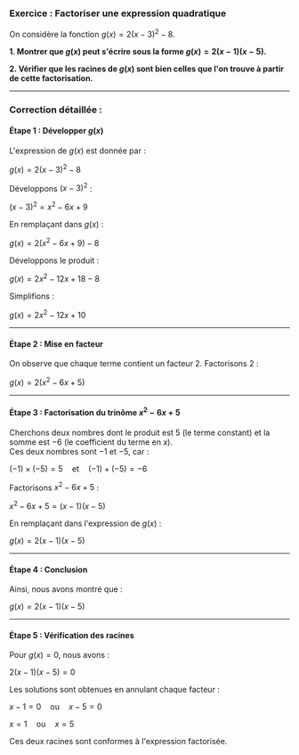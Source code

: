 ### Exercice : Factoriser une expression quadratique  

On considère la fonction $g(x) = 2(x-3)^2 - 8$.  

**1. Montrer que $g(x)$ peut s'écrire sous la forme $g(x) = 2(x-1)(x-5)$.**  

**2. Vérifier que les racines de $g(x)$ sont bien celles que l'on trouve à partir de cette factorisation.**

---

### Correction détaillée :

#### Étape 1 : Développer $g(x)$  
L'expression de $g(x)$ est donnée par :  

$g(x) = 2(x-3)^2 - 8$  

Développons $(x-3)^2$ :  

$(x-3)^2 = x^2 - 6x + 9$  

En remplaçant dans $g(x)$ :  

$g(x) = 2(x^2 - 6x + 9) - 8$  

Développons le produit :  

$g(x) = 2x^2 - 12x + 18 - 8$  

Simplifions :  

$g(x) = 2x^2 - 12x + 10$  

---

#### Étape 2 : Mise en facteur  
On observe que chaque terme contient un facteur $2$. Factorisons $2$ :  

$g(x) = 2(x^2 - 6x + 5)$  

---

#### Étape 3 : Factorisation du trinôme $x^2 - 6x + 5$  
Cherchons deux nombres dont le produit est $5$ (le terme constant) et la somme est $-6$ (le coefficient du terme en $x$).  
Ces deux nombres sont $-1$ et $-5$, car :  

$(-1) \times (-5) = 5 \quad \text{et} \quad (-1) + (-5) = -6$  

Factorisons $x^2 - 6x + 5$ :  

$x^2 - 6x + 5 = (x - 1)(x - 5)$  

En remplaçant dans l'expression de $g(x)$ :  

$g(x) = 2(x - 1)(x - 5)$  

---

#### Étape 4 : Conclusion  
Ainsi, nous avons montré que :  

$g(x) = 2(x - 1)(x - 5)$  

---

#### Étape 5 : Vérification des racines  
Pour $g(x) = 0$, nous avons :  

$2(x - 1)(x - 5) = 0$  

Les solutions sont obtenues en annulant chaque facteur :  

$x - 1 = 0 \quad \text{ou} \quad x - 5 = 0$  

$x = 1 \quad \text{ou} \quad x = 5$  

Ces deux racines sont conformes à l'expression factorisée.  